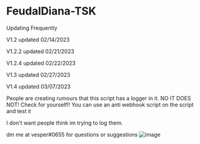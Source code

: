 # FeudalDiana-TSK

Updating Frequently

V1.2 updated 02/14/2023

V1.2.2 updated 02/21/2023

V1.2.4 updated 02/22/2023

V1.3 updated 02/27/2023

V1.4 updated 03/07/2023

People are creating rumours that this script has a logger in it. NO IT DOES NOT! Check for yourself!! You can use an anti webhook script on the script and test it


I don't want people think im trying to log them.

dm me at vesper#0655 for questions or suggestions
![image](https://user-images.githubusercontent.com/125164983/221003058-d12b8224-6565-4e5c-8753-25312afa63d6.png)


